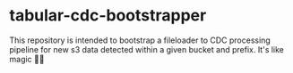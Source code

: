 # tabular-cdc-bootstrapper
This repository is intended to bootstrap a fileloader to CDC processing pipeline for new s3 data detected within a given bucket and prefix. It's like magic 🌙✨
